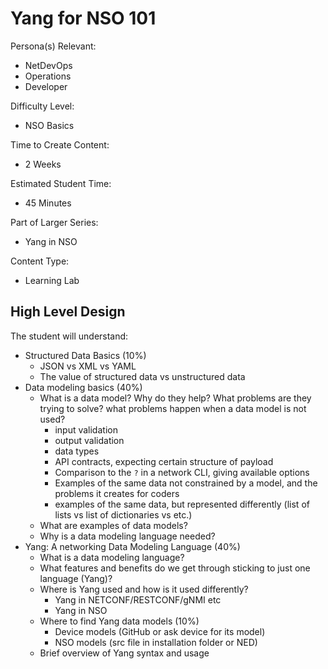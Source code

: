 # Yang for NSO 101

Persona(s) Relevant:

- NetDevOps
- Operations
- Developer

Difficulty Level:

- NSO Basics

Time to Create Content:

- 2 Weeks

Estimated Student Time:

- 45 Minutes

Part of Larger Series:

- Yang in NSO

Content Type:

- Learning Lab

## High Level Design

The student will understand:

- Structured Data Basics (10%)
  - JSON vs XML vs YAML
  - The value of structured data vs unstructured data
- Data modeling basics (40%)
  - What is a data model? Why do they help? What problems are they trying to solve? what problems happen when a data model is not used?
    - input validation
    - output validation
    - data types
    - API contracts, expecting certain structure of payload
    - Comparison to the `?` in a network CLI, giving available options
    - Examples of the same data not constrained by a model, and the problems it creates for coders
    - examples of the same data, but represented differently (list of lists vs list of dictionaries vs etc.)
  - What are examples of data models?
  - Why is a data modeling language needed?
- Yang: A networking Data Modeling Language (40%)
  - What is a data modeling language?
  - What features and benefits do we get through sticking to just one language (Yang)?
  - Where is Yang used and how is it used differently?
    - Yang in NETCONF/RESTCONF/gNMI etc
    - Yang in NSO 
  - Where to find Yang data models (10%)
    - Device models (GitHub or ask device for its model)
    - NSO models (src file in installation folder or NED)
  - Brief overview of Yang syntax and usage